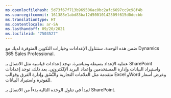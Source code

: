 ```yaml
---
ms.openlocfilehash: 5d73f67f713b969506ac0bc2afc6697cc9c98f4b
ms.sourcegitcommit: 161388e1abd83ba12d50010142309f615d0decbb
ms.translationtype: HT
ms.contentlocale: ar-SA
ms.lasthandoff: 09/20/2021
ms.locfileid: "7503527"
---
```

ضمن هذه الوحدة، سنتناول الإعدادات وخيارات التكوين المتوفرة لديك مع Dynamics 365 Sales Professional.

عملية الإعداد بسيطة ومباشرة. توجد إعدادات قياسية مثل الاتصال بـ SharePoint واستيراد البيانات وإدارة المستخدمين وإعداد البريد الإلكتروني. بعد ذلك، توجد إعدادات متقدمة مثل العلامات التجارية والنُّسُق وإدارة الفرق وقوالب Excel وWord وعرض أسعار للفوترة واستيراد البيانات.

لنبدأ في تناول الوحدة التالية بدءاً من الاتصال بـ SharePoint.
